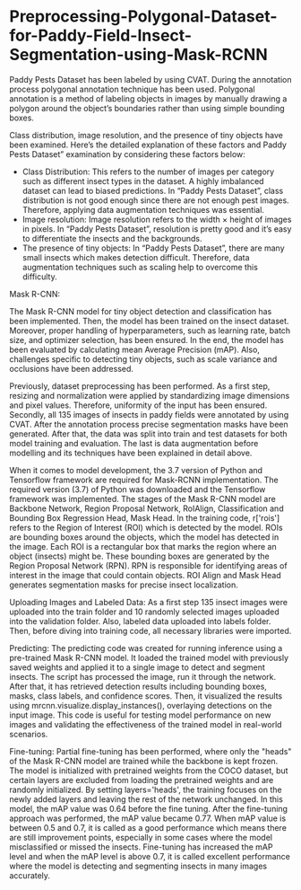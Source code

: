 # Preprocessing-Polygonal-Dataset-for-Paddy-Field-Insect-Segmentation-using-Mask-RCNN

Paddy Pests Dataset has been labeled by using CVAT. During the annotation process polygonal annotation technique has been used. Polygonal annotation is a method of labeling objects in images by manually drawing a polygon around the object’s boundaries rather than using simple bounding boxes.

Class distribution, image resolution, and the presence of tiny objects have been examined. Here’s the detailed explanation of these factors and Paddy Pests Dataset” examination by considering these factors below:
- Class Distribution: This refers to the number of images per category such as different insect types in the dataset. A highly imbalanced dataset can lead to biased predictions. In “Paddy Pests Dataset”, class distribution is not good enough since there are not enough pest images. Therefore, applying data augmentation techniques was essential.
- Image resolution: Image resolution refers to the width × height of images in pixels. In “Paddy Pests Dataset”, resolution is pretty good and it’s easy to differentiate the insects and the backgrounds.
- The presence of tiny objects: In “Paddy Pests Dataset”, there are many small insects which makes detection difficult. Therefore, data augmentation techniques such as scaling help to overcome this difficulty.

Mask R-CNN:

The Mask R-CNN model for tiny object detection and classification has been implemented. Then, the model has been trained on the insect dataset. Moreover, proper handling of hyperparameters, such as learning rate, batch size, and optimizer selection, has been ensured. In the end, the model has been evaluated by calculating mean Average Precision (mAP). Also, challenges specific to detecting tiny objects, such as scale variance and occlusions have been addressed.

Previously, dataset preprocessing has been performed. As a first step, resizing and normalization were applied by standardizing image dimensions and pixel values. Therefore, uniformity of the input has been ensured. Secondly, all 135 images of insects in paddy fields were annotated by using CVAT. After the annotation process precise segmentation masks have been generated. After that, the data was split into train and test datasets for both model training and evaluation. The last is data augmentation before modelling and its techniques have been explained in detail above.

When it comes to model development, the 3.7 version of Python and Tensorflow framework are required for Mask-RCNN implementation. The required version (3.7) of Python was downloaded and the Tensorflow framework was implemented.
The stages of the Mask R-CNN model are Backbone Network, Region Proposal Network, RoIAlign, Classification and Bounding Box Regression Head, Mask Head. In the training code, r['rois'] refers to the Region of Interest (ROI) which is detected by the model. ROIs are bounding boxes around the objects, which the model has detected in the image. Each ROI is a rectangular box that marks the region where an object (insects) might be. These bounding boxes are generated by the Region Proposal Network (RPN). RPN is responsible for identifying areas of interest in the image that could contain objects. ROI Align and Mask Head generates segmentation masks for precise insect localization.

Uploading Images and Labeled Data:
As a first step 135 insect images were uploaded into the train folder and 10 randomly selected images uploaded into the validation folder. Also, labeled data uploaded into labels folder. Then, before diving into training code, all necessary libraries were imported.

Predicting:
The predicting code was created for running inference using a pre-trained Mask R-CNN model. It loaded the trained model with previously saved weights and applied it to a single image to detect and segment insects. The script has processed the image, run it through the network. After that, it has retrieved detection results including bounding boxes, masks, class labels, and confidence scores. Then, it visualized the results using mrcnn.visualize.display_instances(), overlaying detections on the input image. This code is useful for testing model performance on new images and validating the effectiveness of the trained model in real-world scenarios.

Fine-tuning:
Partial fine-tuning has been performed, where only the "heads" of the Mask R-CNN model are trained while the backbone is kept frozen.
The model is initialized with pretrained weights from the COCO dataset, but certain layers are excluded from loading the pretrained weights and are randomly initialized. By setting layers='heads', the training focuses on the newly added layers and leaving the rest of the network unchanged.
In this model, the mAP value was 0.64 before the fine tuning. After the fine-tuning approach was performed, the mAP value became 0.77. When mAP value is between 0.5 and 0.7, it is called as a good performance which means there are still improvement points, especially in some cases where the model misclassified or missed the insects. Fine-tuning has increased the mAP level and when the mAP level is above 0.7, it is called excellent performance where the model is detecting and segmenting insects in many images accurately.
